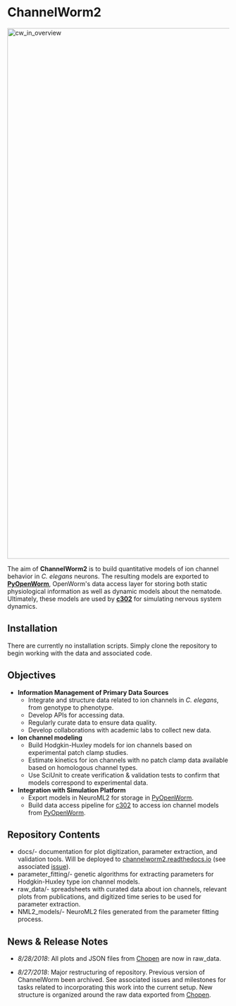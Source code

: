 # ChannelWorm2

<img width="1201" alt="cw_in_overview" src="https://user-images.githubusercontent.com/1573896/44875122-42620b80-ac6b-11e8-82a3-297c079911c0.png">

The aim of **ChannelWorm2** is to build
quantitative models of ion channel behavior in _C. elegans_ neurons.  The resulting models are exported to [**PyOpenWorm**](https://github.com/openworm/pyopenworm), OpenWorm's data access layer for storing both static physiological information as well as dynamic models about the nematode.  Ultimately, these models are used by [**c302**](https://github.com/openworm/c302) for simulating nervous system dynamics.  

## Installation
There are currently no installation scripts.  Simply clone the repository to begin working with the data and associated code.

## Objectives
* **Information Management of Primary Data Sources**
  * Integrate and structure data related to ion channels in _C. elegans_, from genotype to phenotype.  
  * Develop APIs for accessing data.  
  * Regularly curate data to ensure data quality.  
  * Develop collaborations with academic labs to collect new data.  
* **Ion channel modeling**
  * Build Hodgkin-Huxley models for ion channels based on experimental patch clamp studies.  
  * Estimate kinetics for ion channels with no patch clamp data available based on homologous channel types.  
  * Use SciUnit to create verification & validation tests to confirm that models correspond to experimental data.
* **Integration with Simulation Platform**
  * Export models in NeuroML2 for storage in [PyOpenWorm](https://github.com/openworm/pyopenworm).
  * Build data access pipeline for [c302](https://github.com/openworm/c302) to access ion channel models from [PyOpenWorm](https://github.com/openworm/pyopenworm).  

## Repository Contents
* docs/- documentation for plot digitization, parameter extraction, and validation tools.  Will be deployed to [channelworm2.readthedocs.io](https://channelworm2.readthedocs.io) (see associated [issue](https://github.com/openworm/ChannelWorm2/issues/18)).
* parameter_fitting/- genetic algorithms for extracting parameters for Hodgkin-Huxley type ion channel models.
* raw_data/- spreadsheets with curated data about ion channels, relevant plots from publications, and digitized time series to be used for parameter extraction.
* NML2_models/- NeuroML2 files generated from the parameter fitting process.

## News & Release Notes
* _8/28/2018_: All plots and JSON files from [Chopen](chopen.herokuapp.com) are now in raw_data.

* _8/27/2018_: Major restructuring of repository. Previous version of ChannelWorm been archived. See associated issues and milestones for tasks related to incorporating this work into the current setup. New structure is organized around the raw data exported from [Chopen](chopen.herokuapp.com).  
